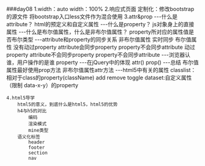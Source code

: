 ###day08
	1.width：auto   width：100%
	2.响应式页面
		定制化：修改bootstrap的源文件
				将bootstrap入口less文件作为混合使用
	3.attr&prop
		---什么是attribute？
			html的预定义和自定义属性
		---什么是property？
			js对象身上的直接属性
		---什么是布尔值属性，什么是非布尔值属性？
			property所对应的属性值是否布尔类型
		---attribute和property的同步关系
			非布尔值属性
				实时同步
			布尔值属性
				没有动过property
					attribute会同步property
					property不会同步attribute
				动过property
					attribute不会同步property
					property不会同步attribute
		---浏览器认谁，用户操作的是谁
			property
		---在jQuery中的体现
			attr()
			prop()
		---总结
			布尔值属性最好使用prop方法
			非布尔值属性attr方法
		---html5中有关的属性
			classlist：相对于class的property(className)
				add
				remove
				toggle
			dataset:自定义属性（限制 data-x-y）的property
				
	4.html5导学
		html5的意义，到底什么是html5，html5的优势
		h4与h5的对比
			编码
			渲染模式
			mine类型
		语义化标签
			header
			footer
			section
			nav
			
		










